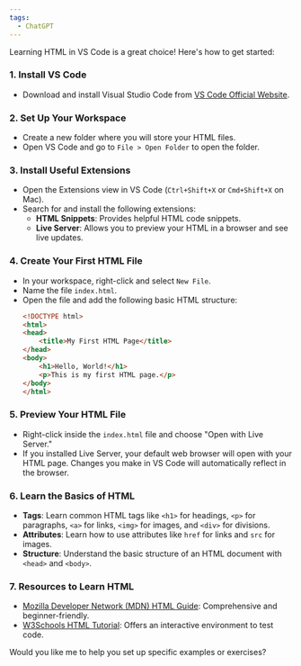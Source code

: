 ```yaml
---
tags:
  - ChatGPT
---
```


Learning HTML in VS Code is a great choice! Here's how to get started:

### 1. **Install VS Code**
   - Download and install Visual Studio Code from [VS Code Official Website](https://code.visualstudio.com/).

### 2. **Set Up Your Workspace**
   - Create a new folder where you will store your HTML files.
   - Open VS Code and go to `File > Open Folder` to open the folder.

### 3. **Install Useful Extensions**
   - Open the Extensions view in VS Code (`Ctrl+Shift+X` or `Cmd+Shift+X` on Mac).
   - Search for and install the following extensions:
     - **HTML Snippets**: Provides helpful HTML code snippets.
     - **Live Server**: Allows you to preview your HTML in a browser and see live updates.

### 4. **Create Your First HTML File**
   - In your workspace, right-click and select `New File`.
   - Name the file `index.html`.
   - Open the file and add the following basic HTML structure:
     ```html
     <!DOCTYPE html>
     <html>
     <head>
         <title>My First HTML Page</title>
     </head>
     <body>
         <h1>Hello, World!</h1>
         <p>This is my first HTML page.</p>
     </body>
     </html>
     ```

### 5. **Preview Your HTML File**
   - Right-click inside the `index.html` file and choose "Open with Live Server."
   - If you installed Live Server, your default web browser will open with your HTML page. Changes you make in VS Code will automatically reflect in the browser.

### 6. **Learn the Basics of HTML**
   - **Tags**: Learn common HTML tags like `<h1>` for headings, `<p>` for paragraphs, `<a>` for links, `<img>` for images, and `<div>` for divisions.
   - **Attributes**: Learn how to use attributes like `href` for links and `src` for images.
   - **Structure**: Understand the basic structure of an HTML document with `<head>` and `<body>`.

### 7. **Resources to Learn HTML**
   - [Mozilla Developer Network (MDN) HTML Guide](https://developer.mozilla.org/en-US/docs/Web/HTML): Comprehensive and beginner-friendly.
   - [W3Schools HTML Tutorial](https://www.w3schools.com/html/): Offers an interactive environment to test code.

Would you like me to help you set up specific examples or exercises?